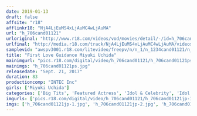 ```yaml
---
date: 2019-01-13
draft: false
affsite: "r18"
afflinkr18: "NjA4LjEuMS4xLjAuMC4wLjAuMA"
url: "h_706cand01121"
urloriginal: "http://www.r18.com/videos/vod/movies/detail/-/id=h_706cand01121"
urlfinal: "http://media.r18.com/track/NjA4LjEuMS4xLjAuMC4wLjAuMA/videos/vod/movies/detail/-/id=h_706cand01121"
samplevid: "awspv3001.r18.com/litevideo/freepv/n/n_1/n_1234cand01121/n_1234cand01121_dmb_w.mp4"
title: "First Love Guidance Miyuki Uchida"
mainimgurl: "pics.r18.com/digital/video/h_706cand01121/h_706cand01121ps.jpg"
mainimgs: "h_706cand01121ps.jpg"
releasedate: "Sept. 21, 2017"
duration: 83
productioncomp: "INTEC Inc"
girls: ['Miyuki Uchida']
categories: ['Big Tits', 'Featured Actress', 'Idol & Celebrity', 'Idol Video']
imgurls: ['pics.r18.com/digital/video/h_706cand01121/h_706cand01121jp-1.jpg', 'pics.r18.com/digital/video/h_706cand01121/h_706cand01121jp-2.jpg', 'pics.r18.com/digital/video/h_706cand01121/h_706cand01121jp-3.jpg', 'pics.r18.com/digital/video/h_706cand01121/h_706cand01121jp-4.jpg', 'pics.r18.com/digital/video/h_706cand01121/h_706cand01121jp-5.jpg', 'pics.r18.com/digital/video/h_706cand01121/h_706cand01121jp-6.jpg', 'pics.r18.com/digital/video/h_706cand01121/h_706cand01121jp-7.jpg', 'pics.r18.com/digital/video/h_706cand01121/h_706cand01121jp-8.jpg', 'pics.r18.com/digital/video/h_706cand01121/h_706cand01121jp-9.jpg', 'pics.r18.com/digital/video/h_706cand01121/h_706cand01121jp-10.jpg', 'pics.r18.com/digital/video/h_706cand01121/h_706cand01121jp-11.jpg', 'pics.r18.com/digital/video/h_706cand01121/h_706cand01121jp-12.jpg', 'pics.r18.com/digital/video/h_706cand01121/h_706cand01121jp-13.jpg', 'pics.r18.com/digital/video/h_706cand01121/h_706cand01121jp-14.jpg', 'pics.r18.com/digital/video/h_706cand01121/h_706cand01121jp-15.jpg', 'pics.r18.com/digital/video/h_706cand01121/h_706cand01121jp-16.jpg', 'pics.r18.com/digital/video/h_706cand01121/h_706cand01121jp-17.jpg', 'pics.r18.com/digital/video/h_706cand01121/h_706cand01121jp-18.jpg', 'pics.r18.com/digital/video/h_706cand01121/h_706cand01121jp-19.jpg', 'pics.r18.com/digital/video/h_706cand01121/h_706cand01121jp-20.jpg']
imgs: ['h_706cand01121jp-1.jpg', 'h_706cand01121jp-2.jpg', 'h_706cand01121jp-3.jpg', 'h_706cand01121jp-4.jpg', 'h_706cand01121jp-5.jpg', 'h_706cand01121jp-6.jpg', 'h_706cand01121jp-7.jpg', 'h_706cand01121jp-8.jpg', 'h_706cand01121jp-9.jpg', 'h_706cand01121jp-10.jpg', 'h_706cand01121jp-11.jpg', 'h_706cand01121jp-12.jpg', 'h_706cand01121jp-13.jpg', 'h_706cand01121jp-14.jpg', 'h_706cand01121jp-15.jpg', 'h_706cand01121jp-16.jpg', 'h_706cand01121jp-17.jpg', 'h_706cand01121jp-18.jpg', 'h_706cand01121jp-19.jpg', 'h_706cand01121jp-20.jpg']
---
```

